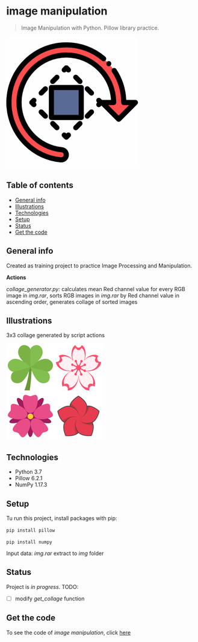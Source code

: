 # image manipulation
> Image Manipulation with Python. Pillow library practice.

![image](/images/image.gif)

## Table of contents
* [General info](#general-info)
* [Illustrations](#illustrations)
* [Technologies](#technologies)
* [Setup](#setup)
* [Status](#status)
* [Get the code](#get-the-code)

## General info
Created as training project to practice Image Processing and Manipulation. 

**Actions**

*collage_generator.py:* calculates mean Red channel value for every RGB image in *img.rar*, sorts RGB images in *img.rar* by Red channel value in ascending order, generates collage of sorted images 

## Illustrations
3x3 collage generated by script actions

![Collage](/images/collage.png)

## Technologies
* Python 3.7
* Pillow 6.2.1
* NumPy 1.17.3


## Setup
Tu run this project, install packages with pip: 

`pip install pillow`

`pip install numpy`

Input data: *img.rar* extract to *img* folder

## Status
Project is _in progress_. TODO: 
- [ ] modify *get_collage* function

## Get the code
To see the code of _image manipulation_, click [here](https://github.com/Malwoiniak/image-manipulation)
